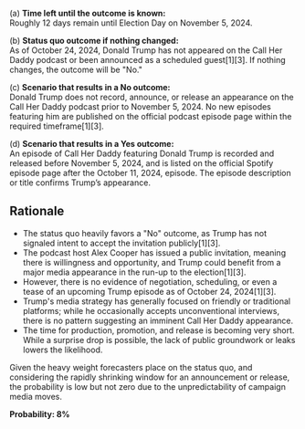 (a) **Time left until the outcome is known:**  
Roughly 12 days remain until Election Day on November 5, 2024.

(b) **Status quo outcome if nothing changed:**  
As of October 24, 2024, Donald Trump has not appeared on the Call Her Daddy podcast or been announced as a scheduled guest[1][3]. If nothing changes, the outcome will be "No."

(c) **Scenario that results in a No outcome:**  
Donald Trump does not record, announce, or release an appearance on the Call Her Daddy podcast prior to November 5, 2024. No new episodes featuring him are published on the official podcast episode page within the required timeframe[1][3].

(d) **Scenario that results in a Yes outcome:**  
An episode of Call Her Daddy featuring Donald Trump is recorded and released before November 5, 2024, and is listed on the official Spotify episode page after the October 11, 2024, episode. The episode description or title confirms Trump’s appearance.

## Rationale

- The status quo heavily favors a "No" outcome, as Trump has not signaled intent to accept the invitation publicly[1][3].
- The podcast host Alex Cooper has issued a public invitation, meaning there is willingness and opportunity, and Trump could benefit from a major media appearance in the run-up to the election[1][3].
- However, there is no evidence of negotiation, scheduling, or even a tease of an upcoming Trump episode as of October 24, 2024[1][3].
- Trump's media strategy has generally focused on friendly or traditional platforms; while he occasionally accepts unconventional interviews, there is no pattern suggesting an imminent Call Her Daddy appearance.
- The time for production, promotion, and release is becoming very short. While a surprise drop is possible, the lack of public groundwork or leaks lowers the likelihood.

Given the heavy weight forecasters place on the status quo, and considering the rapidly shrinking window for an announcement or release, the probability is low but not zero due to the unpredictability of campaign media moves.

**Probability: 8%**